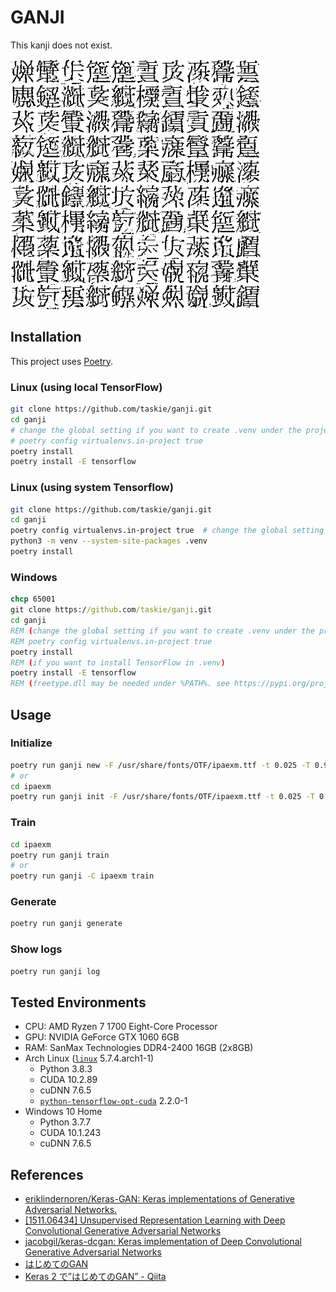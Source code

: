 # GANJI

This kanji does not exist.

![ipaexm (epoch=20000)](examples/dcgan/ipaexm/training/020000.png)

## Installation

This project uses [Poetry](https://python-poetry.org/).

### Linux (using local TensorFlow)

```bash
git clone https://github.com/taskie/ganji.git
cd ganji
# change the global setting if you want to create .venv under the project directory
# poetry config virtualenvs.in-project true
poetry install
poetry install -E tensorflow
```

### Linux (using system Tensorflow)

```bash
git clone https://github.com/taskie/ganji.git
cd ganji
poetry config virtualenvs.in-project true  # change the global setting
python3 -m venv --system-site-packages .venv
poetry install
```

### Windows

```bat
chcp 65001
git clone https://github.com/taskie/ganji.git
cd ganji
REM (change the global setting if you want to create .venv under the project directory)
REM poetry config virtualenvs.in-project true
poetry install
REM (if you want to install TensorFlow in .venv)
poetry install -E tensorflow
REM (freetype.dll may be needed under %PATH%. see https://pypi.org/project/freetype-py/)
```

## Usage

### Initialize

```sh
poetry run ganji new -F /usr/share/fonts/OTF/ipaexm.ttf -t 0.025 -T 0.975 ipaexm
# or
cd ipaexm
poetry run ganji init -F /usr/share/fonts/OTF/ipaexm.ttf -t 0.025 -T 0.975
```

### Train

```sh
cd ipaexm
poetry run ganji train
# or
poetry run ganji -C ipaexm train
```

### Generate

```sh
poetry run ganji generate
```

### Show logs

```sh
poetry run ganji log
```

## Tested Environments

* CPU: AMD Ryzen 7 1700 Eight-Core Processor
* GPU: NVIDIA GeForce GTX 1060 6GB
* RAM: SanMax Technologies DDR4-2400 16GB (2x8GB)
* Arch Linux ([`linux`](https://www.archlinux.org/packages/core/x86_64/linux/) 5.7.4.arch1-1)
    * Python 3.8.3
    * CUDA 10.2.89
    * cuDNN 7.6.5
    * [`python-tensorflow-opt-cuda`](https://www.archlinux.org/packages/community/x86_64/python-tensorflow-opt-cuda/) 2.2.0-1
* Windows 10 Home
    * Python 3.7.7
    * CUDA 10.1.243
    * cuDNN 7.6.5

## References

* [eriklindernoren/Keras-GAN: Keras implementations of Generative Adversarial Networks.](https://github.com/eriklindernoren/Keras-GAN)
* [\[1511.06434\] Unsupervised Representation Learning with Deep Convolutional Generative Adversarial Networks](https://arxiv.org/abs/1511.06434)
* [jacobgil/keras-dcgan: Keras implementation of Deep Convolutional Generative Adversarial Networks](https://github.com/jacobgil/keras-dcgan)
* [はじめてのGAN](https://elix-tech.github.io/ja/2017/02/06/gan.html)
* [Keras 2 で”はじめてのGAN” - Qiita](https://qiita.com/IntenF/items/94da17a8931e1f14b6e3)
